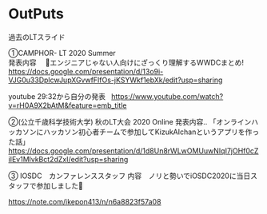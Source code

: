 # OutPuts

過去のLTスライド

①CAMPHOR- LT 2020 Summer   
発表内容　 🍎エンジニアじゃない人向けにざっくり理解するWWDCまとめ!  
https://docs.google.com/presentation/d/13o9i-VJG0u33DplcwJupXGvwfFIfOs-jKSYWkf1ebXk/edit?usp=sharing

youtube 29:32から自分の発表   
https://www.youtube.com/watch?v=rH0A9X2bAtM&feature=emb_title


②(公立千歳科学技術大学) 秋のLT大会 2020 Online
発表内容..
「オンラインハッカソンにハッカソン初心者チームで参加してKizukAIchanというアプリを作った話」
https://docs.google.com/presentation/d/1d8Un8rWLwOMUuwNIqI7jOHf0cZiIEv1MlvkBct2dZxI/edit?usp=sharing

③ IOSDC　カンファレンススタッフ
内容　ノリと勢いでiOSDC2020に当日スタッフで参加しました🍎

https://note.com/ikepon413/n/n6a8823f57a08
